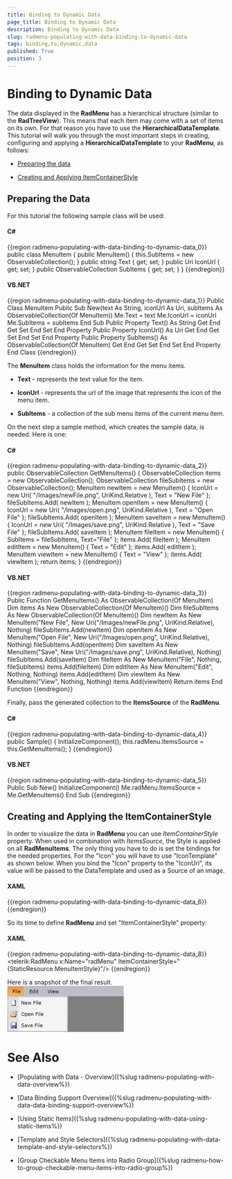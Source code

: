 ```yaml
---
title: Binding to Dynamic Data
page_title: Binding to Dynamic Data
description: Binding to Dynamic Data
slug: radmenu-populating-with-data-binding-to-dynamic-data
tags: binding,to,dynamic,data
published: True
position: 3
---
```


# Binding to Dynamic Data



The data displayed in the __RadMenu__ has a hierarchical structure (similar to the __RadTreeView__). This means that each item may come with a set of items on its own. For that reason you have to use the __HierarchicalDataTemplate__. This tutorial will walk you through the most important steps in creating, configuring and applying a __HierarchicalDataTemplate__ to your __RadMenu__, as follows:
      

* [Preparing the data](#preparing-the-data)

* [Creating and Applying ItemContainerStyle](#creating-and-applying-the-itemcontainerstyle)

## Preparing the Data

For this tutorial the following sample class will be used:

#### __C#__

{{region radmenu-populating-with-data-binding-to-dynamic-data_0}}
	public class MenuItem
	{
	    public MenuItem()
	    {
	        this.SubItems = new ObservableCollection<MenuItem>();
	    }
	    public string Text
	    {
	        get;
	        set;
	    }
	    public Uri IconUrl
	    {
	        get;
	        set;
	    }
	    public ObservableCollection<MenuItem> SubItems
	    {
	        get;
	        set;
	    }
	}
	{{endregion}}



#### __VB.NET__

{{region radmenu-populating-with-data-binding-to-dynamic-data_1}}
	Public Class MenuItem
	 Public Sub New(text As String, iconUrl As Uri, subItems As ObservableCollection(Of MenuItem))
	  Me.Text = text
	  Me.IconUrl = iconUrl
	  Me.SubItems = subItems
	 End Sub
	 Public Property Text() As String
	  Get
	  End Get
	  Set
	  End Set
	 End Property
	 Public Property IconUrl() As Uri
	  Get
	  End Get
	  Set
	  End Set
	 End Property
	 Public Property SubItems() As ObservableCollection(Of MenuItem)
	  Get
	  End Get
	  Set
	  End Set
	 End Property
	End Class
	{{endregion}}



The __MenuItem__ class holds the information for the menu items.
        

* __Text__ - represents the text value for the item.
            

* __IconUrl__ - represents the url of the image that represents the icon of the menu item.
            

* __SubItems__ - a collection of the sub menu items of the current menu item.
            

On the next step a sample method, which creates the sample data, is needed. Here is one:

#### __C#__

{{region radmenu-populating-with-data-binding-to-dynamic-data_2}}
	public ObservableCollection<MenuItem> GetMenuItems()
	{
	    ObservableCollection<MenuItem> items = new ObservableCollection<MenuItem>();
	    ObservableCollection<MenuItem> fileSubItems = new ObservableCollection<MenuItem>();
	    MenuItem newItem = new MenuItem()
	    {
	        IconUrl = new Uri( "/Images/newFile.png", UriKind.Relative ),
	        Text = "New File"
	    };
	    fileSubItems.Add( newItem );
	    MenuItem openItem = new MenuItem()
	    {
	        IconUrl = new Uri( "/Images/open.png", UriKind.Relative ),
	        Text = "Open File"
	    };
	    fileSubItems.Add( openItem );
	    MenuItem saveItem = new MenuItem()
	    {
	        IconUrl = new Uri( "/Images/save.png", UriKind.Relative ),
	        Text = "Save File"
	    };
	    fileSubItems.Add( saveItem );
	    MenuItem fileItem = new MenuItem()
	    {
	        SubItems = fileSubItems,
	        Text="File"
	    };
	    items.Add( fileItem );
	    MenuItem editItem = new MenuItem()
	    {
	        Text = "Edit"
	    };
	    items.Add( editItem );
	    MenuItem viewItem = new MenuItem()
	    {
	        Text = "View"
	    };
	    items.Add( viewItem );
	    return items;
	}
	{{endregion}}



#### __VB.NET__

{{region radmenu-populating-with-data-binding-to-dynamic-data_3}}
	Public Function GetMenuItems() As ObservableCollection(Of MenuItem)
	 Dim items As New ObservableCollection(Of MenuItem)()
	 Dim fileSubItems As New ObservableCollection(Of MenuItem)()
	 Dim newItem As New MenuItem("New File", New Uri("/Images/newFile.png", UriKind.Relative), Nothing)
	 fileSubItems.Add(newItem)
	 Dim openItem As New MenuItem("Open File", New Uri("/Images/open.png", UriKind.Relative), Nothing)
	 fileSubItems.Add(openItem)
	 Dim saveItem As New MenuItem("Save", New Uri("/Images/save.png", UriKind.Relative), Nothing)
	 fileSubItems.Add(saveItem)
	 Dim fileItem As New MenuItem("File", Nothing, fileSubItems)
	 items.Add(fileItem)
	 Dim editItem As New MenuItem("Edit", Nothing, Nothing)
	 items.Add(editItem)
	 Dim viewItem As New MenuItem("View", Nothing, Nothing)
	 items.Add(viewItem)
	 Return items
	End Function
	{{endregion}}



Finally, pass the generated collection to the __ItemsSource__ of the __RadMenu__.
        

#### __C#__

{{region radmenu-populating-with-data-binding-to-dynamic-data_4}}
	public Sample()
	{
	    InitializeComponent();
	    this.radMenu.ItemsSource = this.GetMenuItems();
	}
	{{endregion}}



#### __VB.NET__

{{region radmenu-populating-with-data-binding-to-dynamic-data_5}}
	Public Sub New()
	 InitializeComponent()
	 Me.radMenu.ItemsSource = Me.GetMenuItems()
	End Sub
	{{endregion}}



## Creating and Applying the ItemContainerStyle

In order to visualize the data in __RadMenu__ you can use *ItemContainerStyle* property. When used in combination with *ItemsSource*, the Style is applied on all
          __RadMenuItems__. The only thing you have to do is set the bindings for the needed properties. For the "Icon" you will have to use "IconTemplate" as shown below. When you bind the "Icon" property to the "IconUrl", its value will
          be passed to the DataTemplate and used as a Source of an image.
        

#### __XAML__

{{region radmenu-populating-with-data-binding-to-dynamic-data_6}}
	<Style x:Key="MenuItemStyle" TargetType="telerik:RadMenuItem">
	    <Setter Property="Header" Value="{Binding Text}"/>
	    <Setter Property="ItemsSource" Value="{Binding SubItems}"/>
	    <Setter Property="Icon" Value="{Binding IconUrl}" />
	    <Setter Property="IconTemplate" >
	        <Setter.Value>
	            <DataTemplate>
	                <Image Source="{Binding}" Stretch="None"/>
	            </DataTemplate>
	        </Setter.Value>
	    </Setter>
	</Style>
	{{endregion}}



So its time to define __RadMenu__ and set "ItemContainerStyle" property:
        

#### __XAML__

{{region radmenu-populating-with-data-binding-to-dynamic-data_8}}
	<telerik:RadMenu x:Name="radMenu" ItemContainerStyle="{StaticResource MenuItemStyle}"/>
	{{endregion}}



Here is a snapshot of the final result.![](images/RadMenu_Populating_with_Data_Binding_to_Dynamic_Data_02.png)

# See Also

 * [Populating with Data - Overview]({%slug radmenu-populating-with-data-overview%})

 * [Data Binding Support Overview]({%slug radmenu-populating-with-data-data-binding-support-overview%})

 * [Using Static Items]({%slug radmenu-populating-with-data-using-static-items%})

 * [Template and Style Selectors]({%slug radmenu-populating-with-data-template-and-style-selectors%})

 * [Group Checkable Menu Items into Radio Group]({%slug radmenu-how-to-group-checkable-menu-items-into-radio-group%})
